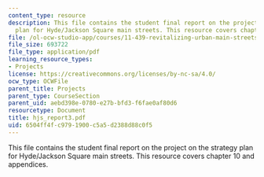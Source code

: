 ```yaml
---
content_type: resource
description: This file contains the student final report on the project on the strategy
  plan for Hyde/Jackson Square main streets. This resource covers chapter 10 and appendices.
file: /ol-ocw-studio-app/courses/11-439-revitalizing-urban-main-streets-hyde-jackson-square-roslindale-square-boston-spring-2005/6504ff4fc9791900c5a5d2388d88c0f5_hjs_report3.pdf
file_size: 693722
file_type: application/pdf
learning_resource_types:
- Projects
license: https://creativecommons.org/licenses/by-nc-sa/4.0/
ocw_type: OCWFile
parent_title: Projects
parent_type: CourseSection
parent_uid: aebd398e-0780-e27b-bfd3-f6fae0af80d6
resourcetype: Document
title: hjs_report3.pdf
uid: 6504ff4f-c979-1900-c5a5-d2388d88c0f5
---
```

This file contains the student final report on the project on the strategy plan for Hyde/Jackson Square main streets. This resource covers chapter 10 and appendices.